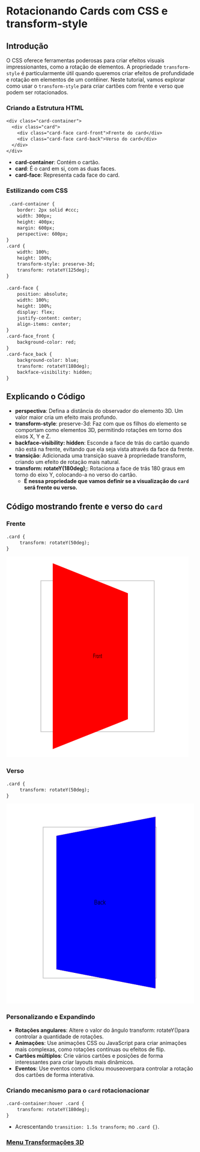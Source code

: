 # Rotacionando Cards com CSS e transform-style

## Introdução

O CSS oferece ferramentas poderosas para criar efeitos visuais impressionantes, como a rotação de elementos. A propriedade `transform-style` é particularmente útil quando queremos criar efeitos de profundidade e rotação em elementos de um contêiner. Neste tutorial, vamos explorar como usar o `transform-style` para criar cartões com frente e verso que podem ser rotacionados.

### Criando a Estrutura HTML

```
<div class="card-container">
  <div class="card">
    <div class="card-face card-front">Frente do card</div>
    <div class="card-face card-back">Verso do card</div>
  </div>
</div>
```

- **card-container**: Contém o cartão.
- **card**: É o card em si, com as duas faces.
- **card-face**: Representa cada face do card.

### Estilizando com CSS

```
 .card-container {
    border: 2px solid #ccc;
    width: 300px;
    height: 400px;
    margin: 600px;
    perspective: 600px;
}
.card {
    width: 100%;
    height: 100%;
    transform-style: preserve-3d;
    transform: rotateY(125deg);
}

.card-face {
    position: absolute;
    width: 100%;
    height: 100%;
    display: flex;
    justify-content: center;
    align-items: center;
}
.card-face_front {
    background-color: red;
}
.card-face_back {
    background-color: blue;
    transform: rotateY(180deg);
    backface-visibility: hidden;
}
```

## Explicando o Código

- **perspectiva**: Defina a distância do observador do elemento 3D. Um valor maior cria um efeito mais profundo.
- **transform-style**: preserve-3d: Faz com que os filhos do elemento se comportam como elementos 3D, permitindo rotações em torno dos eixos X, Y e Z.
- **backface-visibility: hidden**: Esconde a face de trás do cartão quando não está na frente, evitando que ela seja vista através da face da frente.
- **transição**: Adicionada uma transição suave à propriedade transform, criando um efeito de rotação mais natural.
- **transform: rotateY(180deg);**: Rotaciona a face de trás 180 graus em torno do eixo Y, colocando-a no verso do cartão.
    - **É nessa propriedade que vamos definir se a visualização do `card` será frente ou verso.**

## Código mostrando frente e verso do `card`

### Frente

```
.card {
     transform: rotateY(50deg);
}
```
<img src="img/front.png">

### Verso

```
.card {
     transform: rotateY(50deg);
}
```

<img src="img/back.png">

### Personalizando e Expandindo

- **Rotações angulares**: Altere o valor do ângulo transform: rotateY()para controlar a quantidade de rotações.
- **Animações**: Use animações CSS ou JavaScript para criar animações mais complexas, como rotações contínuas ou efeitos de flip.
- **Cartões múltiplos**: Crie vários cartões e posições de forma interessantes para criar layouts mais dinâmicos.
- **Eventos**: Use eventos como clickou mouseoverpara controlar a rotação dos cartões de forma interativa.

### Criando mecanismo para o `card` rotacionacionar

```
.card-container:hover .card {
    transform: rotateY(180deg);
}
```

- Acrescentando `transition: 1.5s transform;` no `.card {}`.

### [Menu Transformações 3D](introducao-menu.md)